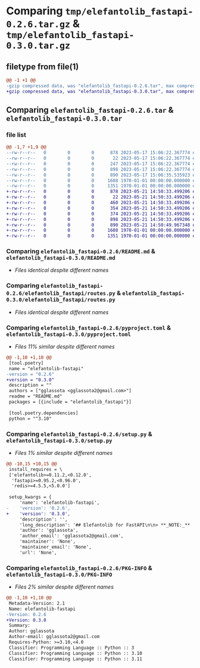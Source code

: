 # Comparing `tmp/elefantolib_fastapi-0.2.6.tar.gz` & `tmp/elefantolib_fastapi-0.3.0.tar.gz`

## filetype from file(1)

```diff
@@ -1 +1 @@
-gzip compressed data, was "elefantolib_fastapi-0.2.6.tar", max compression
+gzip compressed data, was "elefantolib_fastapi-0.3.0.tar", max compression
```

## Comparing `elefantolib_fastapi-0.2.6.tar` & `elefantolib_fastapi-0.3.0.tar`

### file list

```diff
@@ -1,7 +1,9 @@
--rw-r--r--   0        0        0      878 2023-05-17 15:06:22.367774 elefantolib_fastapi-0.2.6/README.md
--rw-r--r--   0        0        0       22 2023-05-17 15:06:22.367774 elefantolib_fastapi-0.2.6/elefantolib_fastapi/__init__.py
--rw-r--r--   0        0        0      247 2023-05-17 15:06:22.367774 elefantolib_fastapi-0.2.6/elefantolib_fastapi/requests.py
--rw-r--r--   0        0        0      898 2023-05-17 15:06:22.367774 elefantolib_fastapi-0.2.6/elefantolib_fastapi/routes.py
--rw-r--r--   0        0        0      890 2023-05-17 15:06:35.535923 elefantolib_fastapi-0.2.6/pyproject.toml
--rw-r--r--   0        0        0     1608 1970-01-01 00:00:00.000000 elefantolib_fastapi-0.2.6/setup.py
--rw-r--r--   0        0        0     1351 1970-01-01 00:00:00.000000 elefantolib_fastapi-0.2.6/PKG-INFO
+-rw-r--r--   0        0        0      878 2023-05-21 14:50:33.499206 elefantolib_fastapi-0.3.0/README.md
+-rw-r--r--   0        0        0       22 2023-05-21 14:50:33.499206 elefantolib_fastapi-0.3.0/elefantolib_fastapi/__init__.py
+-rw-r--r--   0        0        0      460 2023-05-21 14:50:33.499206 elefantolib_fastapi-0.3.0/elefantolib_fastapi/depends.py
+-rw-r--r--   0        0        0      354 2023-05-21 14:50:33.499206 elefantolib_fastapi-0.3.0/elefantolib_fastapi/exceptions.py
+-rw-r--r--   0        0        0      374 2023-05-21 14:50:33.499206 elefantolib_fastapi-0.3.0/elefantolib_fastapi/requests.py
+-rw-r--r--   0        0        0      898 2023-05-21 14:50:33.499206 elefantolib_fastapi-0.3.0/elefantolib_fastapi/routes.py
+-rw-r--r--   0        0        0      890 2023-05-21 14:50:49.967348 elefantolib_fastapi-0.3.0/pyproject.toml
+-rw-r--r--   0        0        0     1608 1970-01-01 00:00:00.000000 elefantolib_fastapi-0.3.0/setup.py
+-rw-r--r--   0        0        0     1351 1970-01-01 00:00:00.000000 elefantolib_fastapi-0.3.0/PKG-INFO
```

### Comparing `elefantolib_fastapi-0.2.6/README.md` & `elefantolib_fastapi-0.3.0/README.md`

 * *Files identical despite different names*

### Comparing `elefantolib_fastapi-0.2.6/elefantolib_fastapi/routes.py` & `elefantolib_fastapi-0.3.0/elefantolib_fastapi/routes.py`

 * *Files identical despite different names*

### Comparing `elefantolib_fastapi-0.2.6/pyproject.toml` & `elefantolib_fastapi-0.3.0/pyproject.toml`

 * *Files 11% similar despite different names*

```diff
@@ -1,10 +1,10 @@
 [tool.poetry]
 name = "elefantolib-fastapi"
-version = "0.2.6"
+version = "0.3.0"
 description = ""
 authors = ["gglassota <gglassota2@gmail.com>"]
 readme = "README.md"
 packages = [{include = "elefantolib_fastapi"}]
 
 [tool.poetry.dependencies]
 python = "^3.10"
```

### Comparing `elefantolib_fastapi-0.2.6/setup.py` & `elefantolib_fastapi-0.3.0/setup.py`

 * *Files 1% similar despite different names*

```diff
@@ -10,15 +10,15 @@
 install_requires = \
 ['elefantolib>=0.11.2,<0.12.0',
  'fastapi>=0.95.2,<0.96.0',
  'redis>=4.5.5,<5.0.0']
 
 setup_kwargs = {
     'name': 'elefantolib-fastapi',
-    'version': '0.2.6',
+    'version': '0.3.0',
     'description': '',
     'long_description': '## Elefantolib for FastAPI\n\n> **_NOTE:_**  Only for this library developers. After clone this repository you should run command:\n> \n\n ```console \ngit config core.hooksPath .githooks\n```\n\n\n## Installation\n\n<div class="termy">\n\n```console\npoetry add elefantolib-fastapi\n```\n</div>\n\n## Example\n\n### Prepare\n\n* Add environmental variables\n\n```\nSECRET=\nALGORITHM=\nISSUER=\n```\n* Defaults:\n    \n    - SECRET - not set, this is required\n    - ALGORITHM=HS256\n    - ISSUER=Consumer\n\n### Create it\n\n* Create a file `main.py` with:\n\n```Python\nfrom elefantolib_fastapi.requests import Request\nfrom elefantolib_fastapi.routes import APIRoute\n\nfrom fastapi import FastAPI\n\napp = FastAPI()\n\napp.router.route_class = APIRoute\n\n\n@app.get(\'/\')\ndef index(request: Request):\n    # TODO something\n    response = request.pfm.services.some_service_name.get(\'path-to-endpoint\')\n    return response\n\n```',
     'author': 'gglassota',
     'author_email': 'gglassota2@gmail.com',
     'maintainer': 'None',
     'maintainer_email': 'None',
     'url': 'None',
```

### Comparing `elefantolib_fastapi-0.2.6/PKG-INFO` & `elefantolib_fastapi-0.3.0/PKG-INFO`

 * *Files 2% similar despite different names*

```diff
@@ -1,10 +1,10 @@
 Metadata-Version: 2.1
 Name: elefantolib-fastapi
-Version: 0.2.6
+Version: 0.3.0
 Summary: 
 Author: gglassota
 Author-email: gglassota2@gmail.com
 Requires-Python: >=3.10,<4.0
 Classifier: Programming Language :: Python :: 3
 Classifier: Programming Language :: Python :: 3.10
 Classifier: Programming Language :: Python :: 3.11
```

